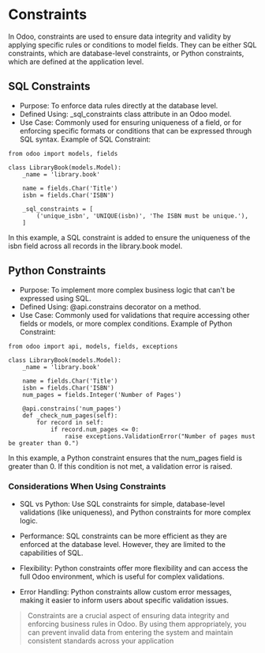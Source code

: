# Constraints
In Odoo, constraints are used to ensure data integrity and validity by applying specific rules or conditions to model fields. They can be either SQL constraints, which are database-level constraints, or Python constraints, which are defined at the application level.

## SQL Constraints
- Purpose: To enforce data rules directly at the database level.
- Defined Using: _sql_constraints class attribute in an Odoo model.
- Use Case: Commonly used for ensuring uniqueness of a field, or for enforcing specific formats or conditions that can be expressed through SQL syntax.
Example of SQL Constraint:

```
from odoo import models, fields

class LibraryBook(models.Model):
    _name = 'library.book'

    name = fields.Char('Title')
    isbn = fields.Char('ISBN')

    _sql_constraints = [
        ('unique_isbn', 'UNIQUE(isbn)', 'The ISBN must be unique.'),
    ]
```
In this example, a SQL constraint is added to ensure the uniqueness of the isbn field across all records in the library.book model.

## Python Constraints
- Purpose: To implement more complex business logic that can't be expressed using SQL.
- Defined Using: @api.constrains decorator on a method.
- Use Case: Commonly used for validations that require accessing other fields or models, or more complex conditions.
Example of Python Constraint:

```
from odoo import api, models, fields, exceptions

class LibraryBook(models.Model):
    _name = 'library.book'

    name = fields.Char('Title')
    isbn = fields.Char('ISBN')
    num_pages = fields.Integer('Number of Pages')

    @api.constrains('num_pages')
    def _check_num_pages(self):
        for record in self:
            if record.num_pages <= 0:
                raise exceptions.ValidationError("Number of pages must be greater than 0.")
```
In this example, a Python constraint ensures that the num_pages field is greater than 0. If this condition is not met, a validation error is raised.

### Considerations When Using Constraints
- SQL vs Python: Use SQL constraints for simple, database-level validations (like uniqueness), and Python constraints for more complex logic.

- Performance: SQL constraints can be more efficient as they are enforced at the database level. However, they are limited to the capabilities of SQL.

- Flexibility: Python constraints offer more flexibility and can access the full Odoo environment, which is useful for complex validations.

- Error Handling: Python constraints allow custom error messages, making it easier to inform users about specific validation issues.

> Constraints are a crucial aspect of ensuring data integrity and enforcing business rules in Odoo. By using them appropriately, you can prevent invalid data from entering the system and maintain consistent standards across your application
